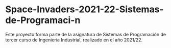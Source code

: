 # Space-Invaders-2021-22-Sistemas-de-Programaci-n
Este proyecto forma parte de la asignatura de Sistemas de Programación de tercer curso de Ingeniería Industrial, realizado en el año 2021/22.
